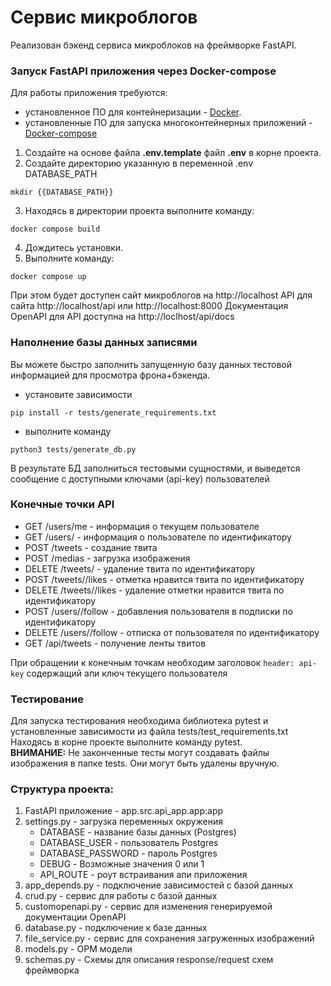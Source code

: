 # Сервис микроблогов
Реализован бэкенд сервиса микроблоков на фреймворке FastAPI.  

### Запуск FastAPI приложения через Docker-compose

Для работы приложения требуются:
- установленное ПО для контейнеризации - [Docker](https://docs.docker.com/engine/install/).
- установленные ПО для запуска многоконтейнерных приложений - [Docker-compose](https://docs.docker.com/compose/)

1. Создайте на основе файла **.env.template** файл **.env** в корне проекта.
2. Создайте директорию указанную в переменной .env DATABASE_PATH
```shell
mkdir {{DATABASE_PATH}}
```
3. Находясь в директории проекта выполните команду: 
```shell 
docker compose build 
``` 
4. Дождитесь установки.  
5. Выполните команду:
```shell 
docker compose up 
``` 

При этом будет доступен сайт микроблогов на http://localhost
API для сайта http://localhost/api или http://localhost:8000
Документация OpenAPI для API доступна на http://loclhost/api/docs  


### Наполнение базы данных записями

 Вы можете быстро заполнить запущенную базу данных тестовой информацией для просмотра фрона+бэкенда.
- установите зависимости
```shell 
pip install -r tests/generate_requirements.txt
```
- выполните команду
```shell
python3 tests/generate_db.py
```
В результате БД заполниться тестовыми сущностями, и выведется сообщение с доступными  ключами (api-key) пользователей


### Конечные точки API

* GET /users/me  - информация о текущем пользователе
* GET /users/<id>  - информация о пользователе по идентификатору
* POST /tweets  - создание твита
* POST /medias  - загрузка изображения
* DELETE /tweets/<id>  - удаление твита по идентификатору
* POST /tweets/<id>/likes  - отметка нравится твита по идентификатору
* DELETE /tweets/<id>/likes  - удаление отметки нравится твита по идентификатору
* POST /users/<id>/follow  - добавления пользователя в подписки по идентификатору
* DELETE /users/<id>/follow  - отписка от пользователя по идентификатору
* GET /api/tweets  - получение ленты твитов

При обращении к конечным точкам необходим заголовок ```header: api-key``` содержащий апи ключ текущего пользователя


### Тестирование
Для запуска тестирования необходима библиотека pytest и установленные зависимости из файла tests/test_requirements.txt
Находясь в корне проекте выполните команду pytest.  
**ВНИМАНИЕ:** Не законченные тесты могут создавать файлы изображения в папке tests. Они могут быть удалены вручную.

### Структура проекта:  
1. FastAPI приложение - app.src.api_app.app:app
2. settings.py - загрузка переменных окружения
   * DATABASE - название базы данных (Postgres)
   * DATABASE_USER - пользователь Postgres
   * DATABASE_PASSWORD - пароль Postgres
   * DEBUG - Возможные значения 0 или 1
   * API_ROUTE - роут встраивания апи приложения 
3. app_depends.py - подключение зависимостей с базой данных
4. crud.py - сервис для работы с базой данных
5. customopenapi.py - сервис для изменения генерируемой документации OpenAPI
6. database.py - подключение к базе данных
7. file_service.py - сервис для сохранения загруженных изображений
8. models.py - ОРМ модели
9. schemas.py - Схемы для описания response/request схем фреймворка